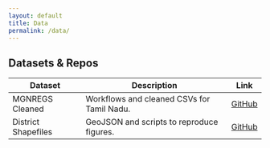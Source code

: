 ```yaml
---
layout: default
title: Data
permalink: /data/
---
```


<div class="container">
  <section class="section">
    <h2>Datasets & Repos</h2>
    <table class="table">
      <thead><tr><th>Dataset</th><th>Description</th><th>Link</th></tr></thead>
      <tbody>
        <tr><td>MGNREGS Cleaned</td><td>Workflows and cleaned CSVs for Tamil Nadu.</td><td><a href="https://github.com/">GitHub</a></td></tr>
        <tr><td>District Shapefiles</td><td>GeoJSON and scripts to reproduce figures.</td><td><a href="https://github.com/">GitHub</a></td></tr>
      </tbody>
    </table>
  </section>
</div>
